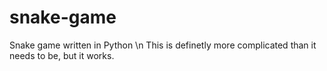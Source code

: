 # snake-game
Snake game written in Python \n
This is definetly more complicated than it needs to be, but it works.
